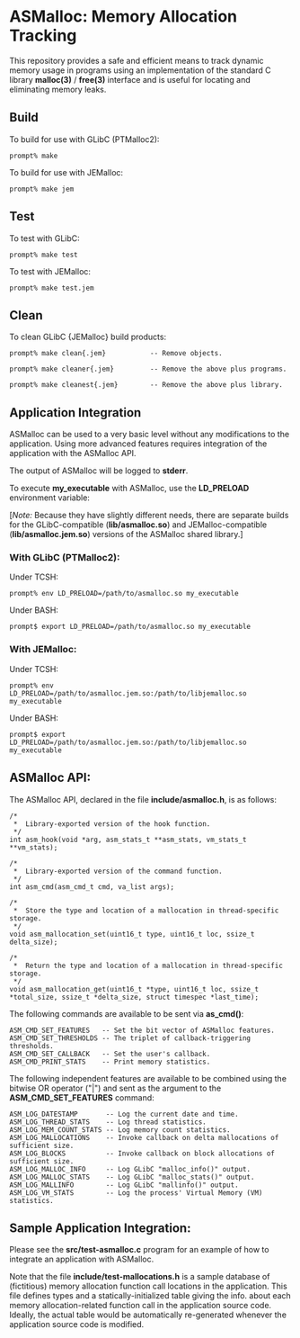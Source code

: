 # ASMalloc: Memory Allocation Tracking

This repository provides a safe and efficient means to track dynamic
memory usage in programs using an implementation of the standard C
library **malloc(3)** / **free(3)** interface and is useful for locating
and eliminating memory leaks.

## Build

To build for use with GLibC (PTMalloc2):

    prompt% make

To build for use with JEMalloc:

    prompt% make jem

## Test

To test with GLibC:

    prompt% make test

To test with JEMalloc:

    prompt% make test.jem

## Clean

To clean GLibC {JEMalloc} build products:

    prompt% make clean{.jem}           -- Remove objects.

    prompt% make cleaner{.jem}         -- Remove the above plus programs.

    prompt% make cleanest{.jem}        -- Remove the above plus library.

## Application Integration

ASMalloc can be used to a very basic level without any modifications to
the application.  Using more advanced features requires integration of
the application with the ASMalloc API.

The output of ASMalloc will be logged to **stderr**.

To execute **my_executable** with ASMalloc, use the **LD_PRELOAD**
environment variable:

[*Note:*  Because they have slightly different needs, there are separate
builds for the GLibC-compatible (**lib/asmalloc.so**) and JEMalloc-compatible
(**lib/asmalloc.jem.so**) versions of the ASMalloc shared library.]

### With GLibC (PTMalloc2):

Under TCSH:

    prompt% env LD_PRELOAD=/path/to/asmalloc.so my_executable

Under BASH:

    prompt$ export LD_PRELOAD=/path/to/asmalloc.so my_executable

### With JEMalloc:

Under TCSH:

    prompt% env LD_PRELOAD=/path/to/asmalloc.jem.so:/path/to/libjemalloc.so my_executable

Under BASH:

    prompt$ export LD_PRELOAD=/path/to/asmalloc.jem.so:/path/to/libjemalloc.so my_executable

## ASMalloc API:

The ASMalloc API, declared in the file **include/asmalloc.h**, is as follows:

    /*
     *  Library-exported version of the hook function.
     */
    int asm_hook(void *arg, asm_stats_t **asm_stats, vm_stats_t **vm_stats);

    /*
     *  Library-exported version of the command function.
     */
    int asm_cmd(asm_cmd_t cmd, va_list args);

    /*
     *  Store the type and location of a mallocation in thread-specific storage.
     */
    void asm_mallocation_set(uint16_t type, uint16_t loc, ssize_t delta_size);

    /*
     *  Return the type and location of a mallocation in thread-specific storage.
     */
    void asm_mallocation_get(uint16_t *type, uint16_t loc, ssize_t *total_size, ssize_t *delta_size, struct timespec *last_time);

The following commands are available to be sent via **as_cmd()**:

    ASM_CMD_SET_FEATURES   -- Set the bit vector of ASMalloc features.
    ASM_CMD_SET_THRESHOLDS -- The triplet of callback-triggering thresholds.
    ASM_CMD_SET_CALLBACK   -- Set the user's callback.
    ASM_CMD_PRINT_STATS    -- Print memory statistics.

The following independent features are available to be combined using
the bitwise OR operator ("|") and sent as the argument to the
**ASM_CMD_SET_FEATURES** command:

    ASM_LOG_DATESTAMP       -- Log the current date and time.
    ASM_LOG_THREAD_STATS    -- Log thread statistics.
    ASM_LOG_MEM_COUNT_STATS -- Log memory count statistics.
    ASM_LOG_MALLOCATIONS    -- Invoke callback on delta mallocations of sufficient size.
    ASM_LOG_BLOCKS          -- Invoke callback on block allocations of sufficient size.
    ASM_LOG_MALLOC_INFO     -- Log GLibC "malloc_info()" output.
    ASM_LOG_MALLOC_STATS    -- Log GLibC "malloc_stats()" output.
    ASM_LOG_MALLINFO        -- Log GLibC "mallinfo()" output.
    ASM_LOG_VM_STATS        -- Log the process' Virtual Memory (VM) statistics.

## Sample Application Integration:

Please see the **src/test-asmalloc.c** program for an example of how to
integrate an application with ASMalloc.

Note that the file **include/test-mallocations.h** is a sample database of
(fictitious) memory allocation function call locations in the
application.  This file defines types and a statically-initialized table
giving the info. about each memory allocation-related function call in
the application source code.  Ideally, the actual table would be
automatically re-generated whenever the application source code is modified.
